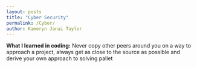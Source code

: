 ```yaml
---
layout: posts
title: "Cyber Security"
permalink: /Cyber/
author: Kameryn Janai Taylor
---
```



**What I learned in coding:** Never copy other peers around you on a way to approach a project, always get as close to the source as possible and derive your own approach to solving pallet  
